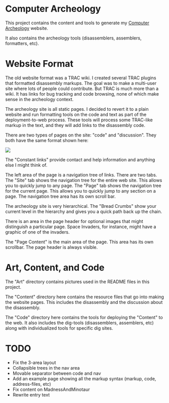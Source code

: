 Computer Archeology
==================

This project contains the content and tools to generate my [Computer Archeology](http://computerarcheology.com) website.

It also contains the archeology tools (disassemblers, assemblers, formatters, etc).

# Website Format

The old website format was a TRAC wiki. I created several TRAC plugins that formatted disassembly markups. The goal was to make a multi-user site where lots of people could contribute. But TRAC is much more than a wiki. It has links for bug tracking and code browsing, none of which make sense in the archeology context.

The archeology site is all static pages. I decided to revert it to a plain website and run formatting tools on the code and text as part of the deployment-to-web process. These tools will process some TRAC-like markup in the text, and they will add links to the disassembly code.

There are two types of pages on the site: "code" and "discussion". They both have the same format shown here:

![](https://github.com/topherCantrell/computerarcheology/blob/master/art/NewLayout.jpg)

The "Constant links" provide contact and help information and anything else I might think of.

The left area of the page is a navigation tree of links. There are two tabs. The "Site" tab shows the navigation tree for the entire web site. This allows you to quickly jump to any page. The "Page" tab shows the navigation tree for the current page. This allows you to quickly jump to any section on a page. The navigation tree area has its own scroll bar.

The archeology site is very hierarchical. The "Bread Crumbs" show your current level in the hierarchy and gives you a quick path back up the chain.

There is an area in the page header for optional images that might distinguish a particular page. Space Invaders, for instance, might have a graphic of one of the invaders.

The "Page Content" is the main area of the page. This area has its own scrollbar. The page header is always visible.

# Art, Content, and Code

The "Art" directory contains pictures used in the README files in this project.

The "Content" directory here contains the resource files that go into making the website pages. This includes
the disassembly and the discussion about the disassembly.

The "Code" directory here contains the tools for deploying the "Content" to the web. It also includes the 
dig-tools (disassemblers, assemblers, etc) along with individualized tools for specific dig sites.

# TODO #

 - Fix the 3-area layout
 - Collapsible trees in the nav area
 - Movable separator between code and nav
 - Add an example page showing all the markup syntax (markup, code, address-files, etc)
 - Fix content on MadnessAndMinotaur
 - Rewrite entry text
 